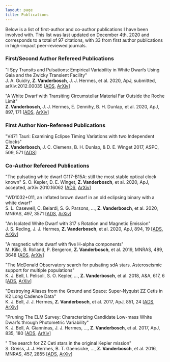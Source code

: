 ```yaml
---
layout: page
title: Publications
---
```

Below is a list of first-author and co-author publications I have been involved with. This list was last updated on December 4th, 2020 and corresponds to a total of 97 citations, with 33 from first author publications in high-impact peer-reviewed journals.

### First/Second Author Refereed Publications

"I Spy Transits and Pulsations: Empirical Variability in White Dwarfs Using Gaia and the Zwicky Transient Facility"  
J. A. Guidry, **Z. Vanderbosch**, J. J. Hermes, et al. 2020, ApJ, submitted,  arXiv:2012.00035 [[ADS](https://ui.adsabs.harvard.edu/abs/2020arXiv201200035G/abstract), [ArXiv](https://arxiv.org/abs/2012.00035)]

"A White Dwarf with Transiting Circumstellar Material Far Outside the Roche Limit"  
**Z. Vanderbosch**, J. J. Hermes, E. Dennihy, B. H. Dunlap, et al. 2020, ApJ, 897, 171 [[ADS](https://ui.adsabs.harvard.edu/abs/2020ApJ...897..171V/abstract), [ArXiv](https://arxiv.org/abs/1908.09839)]

### First Author Non-Refereed Publications

"V471 Tauri: Examining Eclipse Timing Variations with two Independent Clocks"  
**Z. Vanderbosch**, J. C. Clemens, B. H. Dunlap, & D. E. Winget 2017, ASPC, 509, 571 [[ADS](https://ui.adsabs.harvard.edu/abs/2017ASPC..509..571V/abstract)]

### Co-Author Refereed Publications

"The pulsating white dwarf G117-B15A: still the most stable optical clock known" 
S. O. Kepler, D. E. Winget, **Z. Vanderbosch**, et al. 2020, ApJ, accepted, arXiv:2010.16062 [[ADS](https://ui.adsabs.harvard.edu/abs/2020arXiv201016062K/abstract), [ArXiv](https://arxiv.org/abs/2010.16062)]

"WD1032+011, an inflated brown dwarf in an old eclipsing binary with a white dwarf"  
S. L. Casewell, C. Belardi, S. G. Parsons, ..., **Z. Vanderbosch**, et al. 2020, MNRAS, 497, 3571 [[ADS](https://ui.adsabs.harvard.edu/abs/2020arXiv200609417C/abstract), [ArXiv](https://arxiv.org/abs/2006.09417)]

"An Isolated White Dwarf with 317 s Rotation and Magnetic Emission"  
J. S. Reding, J. J. Hermes, **Z. Vanderbosch**, et al. 2020, ApJ, 894, 19 [[ADS](https://ui.adsabs.harvard.edu/abs/2020ApJ...894...19R/abstract), [ArXiv](https://arxiv.org/abs/2003.10450)]

"A magnetic white dwarf with five H-alpha components"  
M. Kilic, B. Rolland, P. Bergeron, **Z. Vanderbosch**, et al. 2019, MNRAS, 489, 3648 [[ADS](https://ui.adsabs.harvard.edu/abs/2019MNRAS.489.3648K/abstract), [ArXiv](https://arxiv.org/abs/1908.10915)]

"The McDonald Observatory search for pulsating sdA stars. Asteroseismic support for multiple populations"  
K. J. Bell, I. Pelisoli, S. O. Kepler, ..., **Z. Vanderbosch**, et al. 2018, A&A, 617, 6 [[ADS](https://ui.adsabs.harvard.edu/abs/2018A%26A...617A...6B/abstract), [ArXiv](https://arxiv.org/abs/1805.11129)]

"Destroying Aliases from the Ground and Space: Super-Nyquist ZZ Cetis in K2 Long Cadence Data"  
K. J. Bell, J. J. Hermes, **Z. Vanderbosch**, et al. 2017, ApJ, 851, 24 [[ADS](https://ui.adsabs.harvard.edu/abs/2017ApJ...851...24B/abstract), [ArXiv](https://arxiv.org/abs/1710.10273)]

"Pruning The ELM Survey: Characterizing Candidate Low-mass White Dwarfs through Photometric Variability"  
K. J. Bell, A. Gianninas, J. J. Hermes, ..., **Z. Vanderbosch**, et al. 2017, ApJ, 835, 180 [[ADS](https://ui.adsabs.harvard.edu/abs/2017ApJ...835..180B/abstract), [ArXiv](https://arxiv.org/abs/1612.06390)]

" The search for ZZ Ceti stars in the original Kepler mission"  
S. Greiss, J. J. Hermes, B. T. Gaensicke, ..., **Z. Vanderbosch**, et al. 2016, MNRAS, 457, 2855 [[ADS](https://ui.adsabs.harvard.edu/abs/2016MNRAS.457.2855G/abstract), [ArXiv](https://arxiv.org/abs/1601.01316)]

